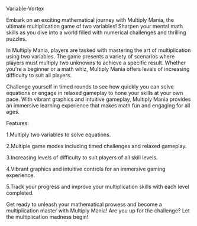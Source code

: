 Variable-Vortex

Embark on an exciting mathematical journey with Multiply Mania, the ultimate multiplication game of two variables! Sharpen your mental math skills as you dive into a world filled with numerical challenges and thrilling puzzles.

In Multiply Mania, players are tasked with mastering the art of multiplication using two variables. The game presents a variety of scenarios where players must multiply two unknowns to achieve a specific result. Whether you're a beginner or a math whiz, Multiply Mania offers levels of increasing difficulty to suit all players.

Challenge yourself in timed rounds to see how quickly you can solve equations or engage in relaxed gameplay to hone your skills at your own pace. With vibrant graphics and intuitive gameplay, Multiply Mania provides an immersive learning experience that makes math fun and engaging for all ages.

Features:

1.Multiply two variables to solve equations.

2.Multiple game modes including timed challenges and relaxed gameplay.

3.Increasing levels of difficulty to suit players of all skill levels.

4.Vibrant graphics and intuitive controls for an immersive gaming experience.

5.Track your progress and improve your multiplication skills with each level completed.

Get ready to unleash your mathematical prowess and become a multiplication master with Multiply Mania! Are you up for the challenge? Let the multiplication madness begin!
